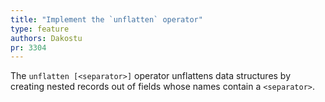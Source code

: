```yaml
---
title: "Implement the `unflatten` operator"
type: feature
authors: Dakostu
pr: 3304
---
```


The `unflatten [<separator>]` operator unflattens data structures by creating
nested records out of fields whose names contain a `<separator>`.

